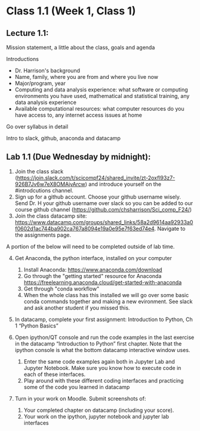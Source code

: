 # Class 1.1 (Week 1, Class 1)

## Lecture 1.1: 

Mission statement, a little about the class, goals and agenda

Introductions
-   Dr. Harrison's background
-	Name, family, where you are from and where you live now
-	Major/program, year 
-	Computing and data analysis experience: what software or computing environments you have used, mathematical and statistical training, any data analysis experience
-	Available computational resources: what computer resources do you have access to, any internet access issues at home

Go over syllabus in detail

Intro to slack, github, anaconda and datacamp

## Lab 1.1 (Due Wednesday by midnight):
1.	Join the class slack (https://join.slack.com/t/scicompf24/shared_invite/zt-2oxfl93z7-926B7Jv6w7eX8OMAjvArcw) and introduce yourself on the #introdcutions channel.
1.	Sign up for a github account. Choose your github username wisely. Send Dr. H your github username over slack so you can be added to our course github channel (https://github.com/chsharrison/Sci_comp_F24/)
1.	Join the class datacamp site: https://www.datacamp.com/groups/shared_links/58a2d9614aa92933a0f0602d1ac744ba902ca767a8094e19a0e95e7f63ed74e4. Navigate to the assignments page.

A portion of the below will need to be completed outside of lab time.

4.	Get Anaconda, the python interface, installed on your computer
    1.  Install Anaconda: https://www.anaconda.com/download
    3.	Go through the "getting started" resource for Anaconda https://freelearning.anaconda.cloud/get-started-with-anaconda
    4.	Get through "conda workflow"
    5.	When the whole class has this installed we will go over some basic conda commands together and making a new evironment. See slack and ask another student if you missed this.

2.	In datacamp, complete your first assignment: Introduction to Python, Ch 1 “Python Basics”
3.	Open ipython/QT console and run the code examples in the last exercise in the datacamp “Introduction to Python” first chapter. Note that the ipython console is what the bottom datacamp interactive window uses.
    1.	Enter the same code examples again both in Jupyter Lab and Jupyter Notebook. Make sure you know how to execute code in each of these interfaces.
    2.	Play around with these different coding interfaces and practicing some of the code you learned in datacamp
6.	Turn in your work on Moodle. Submit screenshots of:
    1.	Your completed chapter on datacamp (including your score).
    2.	Your work on the ipython, jupyter notebook and jupyter lab interfaces
